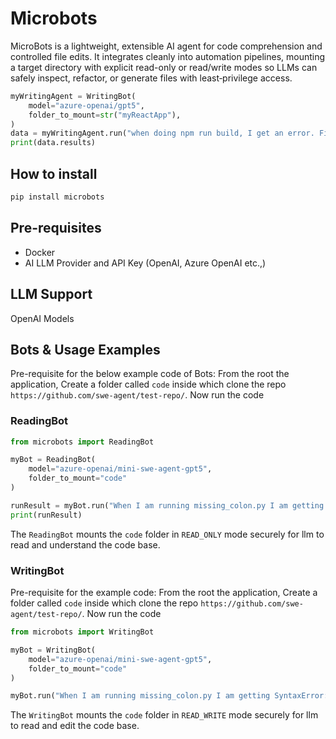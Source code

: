 # Microbots

MicroBots is a lightweight, extensible AI agent for code comprehension and controlled file edits. It integrates cleanly 
into automation pipelines, mounting a target directory with explicit read-only or read/write modes so LLMs can safely 
inspect, refactor, or generate files with least‑privilege access.

```py
myWritingAgent = WritingBot(
    model="azure-openai/gpt5",
    folder_to_mount=str("myReactApp"),
)
data = myWritingAgent.run("when doing npm run build, I get an error. Fix the error and make sure the build is successful.", timeout_in_seconds=600)
print(data.results)
```

## How to install

```bash
pip install microbots
```


## Pre-requisites

- Docker
- AI LLM Provider and API Key (OpenAI, Azure OpenAI etc.,)


## LLM Support
    
OpenAI Models

## Bots & Usage Examples

Pre-requisite for the below example code of Bots: 
From the root the application, Create a folder called  `code` inside which clone the repo `https://github.com/swe-agent/test-repo/`. Now run the code


### ReadingBot


```py
from microbots import ReadingBot

myBot = ReadingBot(
    model="azure-openai/mini-swe-agent-gpt5",
    folder_to_mount="code"
)

runResult = myBot.run("When I am running missing_colon.py I am getting SyntaxError: invalid syntax. Find the error and explain me what is the error", timeout_in_seconds=600)
print(runResult)

```

The `ReadingBot` mounts the `code` folder in `READ_ONLY` mode securely for llm to read and understand the code base.


### WritingBot

Pre-requisite for the example code: 
From the root the application, Create a folder called  `code` inside which clone the repo `https://github.com/swe-agent/test-repo/`. Now run the code

```py
from microbots import WritingBot

myBot = WritingBot(
    model="azure-openai/mini-swe-agent-gpt5",
    folder_to_mount="code"
)

myBot.run("When I am running missing_colon.py I am getting SyntaxError: invalid syntax. Fix the error and make sure the code runs without any errors.", timeout_in_seconds=600)
```

The `WritingBot` mounts the `code` folder in `READ_WRITE` mode securely for llm to read and edit the code base.